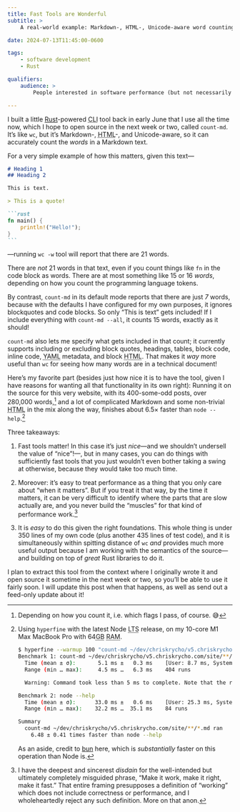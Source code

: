```yaml
---
title: Fast Tools are Wonderful
subtitle: >
    A real-world example: Markdown-, HTML-, Unicode-aware word counting.

date: 2024-07-13T11:45:00-0600

tags:
    - software development
    - Rust

qualifiers:
    audience: >
        People interested in software performance (but not necessarily programmers).

---
```


I built a little [Rust][rust]-powered <abbr title="command line interface">CLI</abbr> tool back in early June that I use all the time now, which I hope to open source in the next week or two, called `count-md`. It’s like `wc`, but it’s Markdown-, <abbr title="HyperText Markup Language">HTML</abbr>-, and Unicode-aware, so it can accurately count the *words* in a Markdown text.

[rust]: https://www.rust-lang.org

For a very simple example of how this matters, given this text—

````markdown
# Heading 1
## Heading 2

This is text.

> This is a quote!

```rust
fn main() {
    println!("Hello!");
}
```
````

—running `wc -w` tool will report that there are 21 words.

There are *not* 21 words in that text, even if you count things like `fn` in the code block as words. There are at most something like 15 or 16 *words*, depending on how you count the programming language tokens.

By contrast, `count-md` in its default mode reports that there are just *7* words, because with the defaults I have configured for my own purposes, it ignores blockquotes and code blocks. So only “This is text” gets included! If I include everything with `count-md --all`, it counts 15 words, exactly as it should!

`count-md` also lets me specify what gets included in that count; it currently supports including or excluding block quotes, headings, tables, block code, inline code, <abbr title="Yet Another Markup Language">YAML</abbr> metadata, and block <abbr title="HyperText Markup Language">HTML</abbr>. That makes it *way* more useful than `wc` for seeing how many words are in a technical document!

Here’s my favorite part (besides just how nice it is to have the tool, given I have reasons for wanting all that functionality in its own right): Running it on the source for this very website, with its 400-some-odd posts, over 280,000 words,[^count] and a lot of complicated Markdown and some non-trivial <abbr title="HyperText Markup Language">HTML</abbr> in the mix along the way, finishes about 6.5× faster than `node --help`.[^speed]

Three takeaways:

1. Fast tools matter! In this case it’s just *nice*—and we shouldn’t undersell the value of “nice”!—, but in many cases, you can do things with sufficiently fast tools that you just wouldn’t even bother taking a swing at otherwise, because they would take too much time.

2. Moreover: it’s easy to treat performance as a thing that you only care about “when it matters”. But if you treat it that way, by the time it matters, it can be very difficult to identify where the parts that are slow actually are, and you never build the “muscles” for that kind of performance work.[^make-it-work]

3. It is *easy* to do this given the right foundations. This whole thing is under 350 lines of my own code (plus another 435 lines of test code), and it is simultaneously within spitting distance of `wc` *and* provides much more useful output because I am working with the semantics of the source—and building on top of *great* Rust libraries to do it.

I plan to extract this tool from the context where I originally wrote it and open source it sometime in the next week or two, so you’ll be able to use it fairly soon. I will update this post when that happens, as well as send out a feed-only update about it!

[^count]: Depending on how you count it, i.e. which flags I pass, of course. 😅

[^speed]: Using `hyperfine` with the latest Node <abbr title="long term support">LTS</abbr> release, on my 10-core M1 Max MacBook Pro with 64<abbr title="gigabytes">GB</abbr> <abbr title="random access memory">RAM</abbr>.

    ```sh
    $ hyperfine --warmup 100 "count-md ~/dev/chriskrycho/v5.chriskrycho.com/site/**/*.md" "node --help"
    Benchmark 1: count-md ~/dev/chriskrycho/v5.chriskrycho.com/site/**/*.md
      Time (mean ± σ):       5.1 ms ±   0.3 ms    [User: 8.7 ms, System: 3.8 ms]
      Range (min … max):     4.5 ms …   6.3 ms    404 runs

      Warning: Command took less than 5 ms to complete. Note that the results might be inaccurate because hyperfine can not calibrate the shell startup time much more precise than this limit. You can try to use the `-N`/`--shell=none` option to disable the shell completely.

    Benchmark 2: node --help
      Time (mean ± σ):      33.0 ms ±   0.6 ms    [User: 25.3 ms, System: 5.4 ms]
      Range (min … max):    32.2 ms …  35.1 ms    84 runs

    Summary
      count-md ~/dev/chriskrycho/v5.chriskrycho.com/site/**/*.md ran
        6.48 ± 0.41 times faster than node --help
    ```

    As an aside, credit to [bun](https://bun.sh) here, which is *substantially* faster on this operation than Node is.

[^make-it-work]: I have the deepest and sincerest *disdain* for the well-intended but ultimately completely misguided phrase, “Make it work, make it right, make it fast.” That entire framing presupposes a definition of “working” which does not include correctness or performance, and I wholeheartedly reject any such definition. More on that anon.
